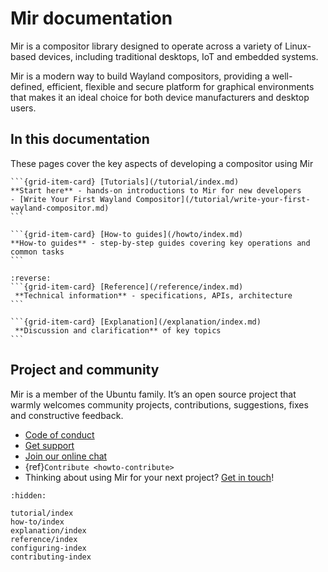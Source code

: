 # Mir documentation

Mir is a compositor library designed to operate across a variety of Linux-based
devices, including traditional desktops, IoT and embedded systems.

Mir is a modern way to build Wayland compositors, providing
a well-defined, efficient, flexible and secure platform for graphical environments
that makes it an ideal choice for both device manufacturers and desktop users.

## In this documentation

These pages cover the key aspects of developing a compositor using Mir

````{grid} 1 1 2 2
```{grid-item-card} [Tutorials](/tutorial/index.md)
**Start here** - hands-on introductions to Mir for new developers
- [Write Your First Wayland Compositor](/tutorial/write-your-first-wayland-compositor.md)
```

```{grid-item-card} [How-to guides](/howto/index.md)
**How-to guides** - step-by-step guides covering key operations and common tasks
```
````
````{grid} 1 1 2 2
:reverse:
```{grid-item-card} [Reference](/reference/index.md)
 **Technical information** - specifications, APIs, architecture
```

```{grid-item-card} [Explanation](/explanation/index.md)
 **Discussion and clarification** of key topics
```
````

## Project and community

Mir is a member of the Ubuntu family. It’s an open source project that warmly welcomes community projects, contributions, suggestions, fixes and constructive feedback.

* [Code of conduct](https://ubuntu.com/community/docs/ethos/code-of-conduct)
* [Get support](https://discourse.ubuntu.com/c/project/mir/15)
* [Join our online chat](https://matrix.to/#/#mir-server:matrix.org)
* {ref}`Contribute <howto-contribute>`
* Thinking about using Mir for your next project? [Get in touch](https://canonical.com/mir)!


```{toctree}
:hidden:

tutorial/index
how-to/index
explanation/index
reference/index
configuring-index
contributing-index
```
